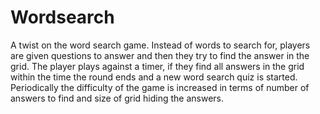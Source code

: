 # Wordsearch
A twist on the word search game. 
Instead of words to search for, players are given questions to answer and then they try to find the answer in the grid.
The player plays against a timer, if they find all answers in the grid within the time the round ends and a new word search quiz is started. 
Periodically the difficulty of the game is increased in terms of number of answers to find and size of grid hiding the answers.
